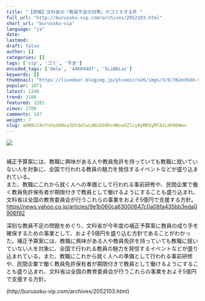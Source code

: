 ```yaml
---
title: "【悲報】文科省の『教員不足の対策』がゴミすぎる件 "
full_url: "http://burusoku-vip.com/archives/2052103.html"
short_url: "burusoku-vip"
language: "ja"
date: 
lastmod: 
draft: false
author: []
categories: []
tags: ['vip', 'ゴミ', '不足']
encoded_tags: ['dmlw', '44K044Of', '5LiN6Laz']
keywords: []
thumbnail: "https://livedoor.blogimg.jp/plusmicro26/imgs/3/6/362e36dd-s.png"
popular: 1871
latest: 1240
trend: 1108
featured: 1281
views: 1700
comments: 187
weight: 7
slug: aHR0cC8vYnVydXNva3UtdmlwLmNvbS9hcmNoaXZlcy8yMDUyMTAzLmh0bWw=
---
```


![](https://livedoor.blogimg.jp/plusmicro26/imgs/3/6/362e36dd-s.png)

<div><br>補正予算案には、教職に興味がある人や教員免許を持っていても教職に就いていない人を対象に、全国で行われる教員の魅力を発信するイベントなどが盛り込まれている。<br>また、教職にこれから就く人への準備として行われる事前研修や、民間企業で働く教員免許保有者が期限付きで教員として働けるようにすることも盛り込まれ、文科省は全国の教育委員会が行うこれらの事業をおよそ5億円で支援する方針。<br><a href='https//news.yahoo.co.jp/articles/9e1b060ca63000647c0a08fa435bb3eda0906f92' target='_blank'>https//news.yahoo.co.jp/articles/9e1b060ca63000647c0a08fa435bb3eda0906f92</a> <p>深刻な教員不足の問題をめぐり、文科省が今年度の補正予算案に教員の成り手を確保するための事業として、およそ5億円を盛り込む方針であることがわかった。補正予算案には、教職に興味がある人や教員免許を持っていても教職に就いていない人を対象に、全国で行われる教員の魅力を発信するイベントなどが盛り込まれている。また、教職にこれから就く人への準備として行われる事前研修や、民間企業で働く教員免許保有者が期限付きで教員として働けるようにすることも盛り込まれ、文科省は全国の教育委員会が行うこれらの事業をおよそ5億円で支援する方針。</p></div>

(http//burusoku-vip.com/archives/2052103.html)
